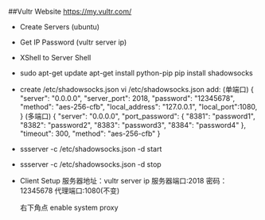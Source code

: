 ##Vultr Website https://my.vultr.com/ 
* Create Servers (ubuntu)
* Get IP Password   (vultr server ip)
* XShell to Server Shell
* sudo apt-get update
  apt-get install python-pip
  pip install shadowsocks
* create /etc/shadowsocks.json
  vi /etc/shadowsocks.json
  add: (单端口)
  {
	  "server": "0.0.0.0",
	  "server_port": 2018,
	  "password": "12345678",
	  "method": "aes-256-cfb",
	  "local_address": "127.0.0.1",
	  "local_port":1080,
  }
  (多端口)
  {
    "server": "0.0.0.0",
    "port_password": {
        "8381": "password1",
        "8382": "password2",
        "8383": "password3",
        "8384": "password4"
    },
    "timeout": 300,
    "method": "aes-256-cfb"
  }
  
* ssserver -c /etc/shadowsocks.json -d start
* ssserver -c /etc/shadowsocks.json -d stop 


* Client Setup
  服务器地址：vultr server ip
  服务器端口:2018
  密码：12345678
  代理端口:1080(不变)
 
  右下角点 enable system proxy

 


